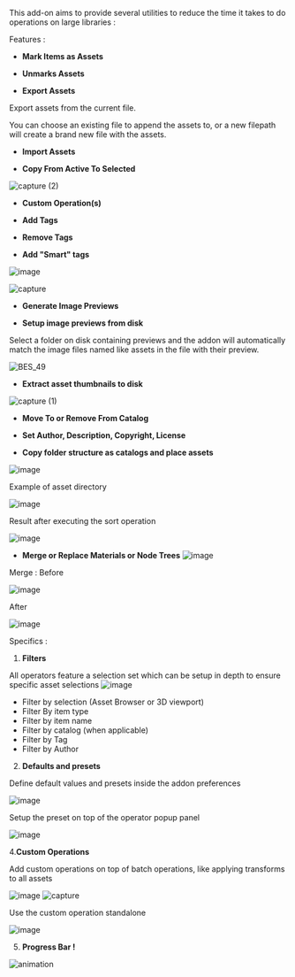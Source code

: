 This add-on aims to provide several utilities to reduce the time it takes to do operations on large libraries :

Features :

- __Mark Items as Assets__

- __Unmarks Assets__

- __Export Assets__

Export assets from the current file.

You can choose an existing file to append the assets to, or a new filepath will create a brand new file with the assets.

- __Import Assets__

- __Copy From Active To Selected__

![capture (2)](https://user-images.githubusercontent.com/25156105/169009363-1f5b79b3-28fa-491a-906a-106929cdf7bf.gif)

- __Custom Operation(s)__

- __Add Tags__

- __Remove Tags__

- __Add "Smart" tags__

![image](https://user-images.githubusercontent.com/25156105/165244827-2889c441-60ae-4766-b8ab-d7ca6bf5d0d2.png)

![capture](https://user-images.githubusercontent.com/25156105/169003624-6b0ac61a-3232-45ae-8ce9-06bd86594b7d.gif)

- __Generate Image Previews__

- __Setup image previews from disk__

Select a folder on disk containing previews and the addon will automatically match the image files named like assets in the file with their preview.

![BES_49](https://user-images.githubusercontent.com/25156105/149016391-3b026feb-cd40-42a9-a0f3-3894faa99dc9.gif)

- __Extract asset thumbnails to disk__

![capture (1)](https://user-images.githubusercontent.com/25156105/169008746-e8aed658-0e22-4cdc-aeaf-e9895c5bfa2d.gif)

- __Move To or Remove From Catalog__

- __Set Author, Description, Copyright, License__

- __Copy folder structure as catalogs and place assets__

![image](https://user-images.githubusercontent.com/25156105/172049379-96ed55da-667b-44a3-af4f-94cf88bb6f84.png)

Example of asset directory

![image](https://user-images.githubusercontent.com/25156105/172049460-41f5954d-14c0-44ac-b4f6-9ccedb253afc.png)

Result after executing the sort operation

![image](https://user-images.githubusercontent.com/25156105/172049536-6260e781-a318-4a8e-b986-51ac652557ed.png)

- __Merge or Replace Materials or Node Trees__
![image](https://user-images.githubusercontent.com/25156105/184472959-14d06231-c977-48f7-a269-c9b3277884ea.png)

Merge : 
Before

![image](https://user-images.githubusercontent.com/25156105/174472885-0c504c80-f015-4d68-a394-85ec024d2af4.png)

After

![image](https://user-images.githubusercontent.com/25156105/174473077-b5d387b2-bde0-4c56-af38-66605b6b7da5.png)




Specifics :

1. __Filters__

All operators feature a selection set which can be setup in depth to ensure specific asset selections
![image](https://user-images.githubusercontent.com/25156105/165245372-bdd5c72a-663d-4520-b5a5-a72e40546ee8.png)

- Filter by selection (Asset Browser or 3D viewport)
- Filter By item type
- Filter by item name
- Filter by catalog (when applicable)
- Filter by Tag
- Filter by Author

2. __Defaults and presets__

Define default values and presets inside the addon preferences

![image](https://user-images.githubusercontent.com/25156105/165246186-cdb06369-163c-4090-87bb-362e1f26ef87.png)

Setup the preset on top of the operator popup panel

![image](https://user-images.githubusercontent.com/25156105/165246257-10420ffe-6af2-4ea2-86b5-4582d7617a74.png)


4.__Custom Operations__

Add custom operations on top of batch operations, like applying transforms to all assets

![image](https://user-images.githubusercontent.com/25156105/165247805-f7c45856-15d8-47c4-97a2-9d05f9fb572f.png)
![capture](https://user-images.githubusercontent.com/25156105/169005241-aaf64e6c-ce49-4c59-b128-499dcbb2cba9.gif)

Use the custom operation standalone

![image](https://user-images.githubusercontent.com/25156105/165247884-8dc5168c-14bb-4eac-84bb-b12c5d1f99d5.png)


5. __Progress Bar !__

![animation](https://github.com/Gorgious56/asset_browser_utilities/assets/25156105/91f0a226-26dd-482d-af7b-8801271892a4)


